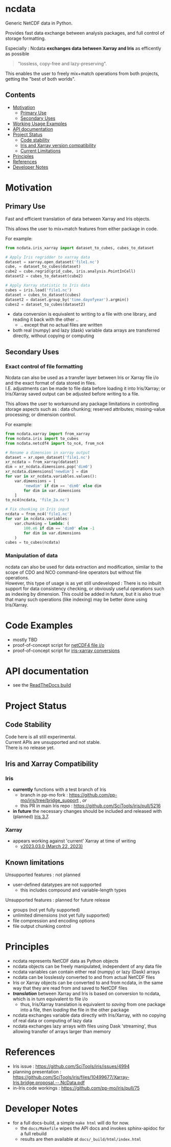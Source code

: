 # ncdata
Generic NetCDF data in Python.

Provides fast data exchange between analysis packages, and full control of storage
formatting.

Especially : Ncdata **exchanges data between Xarray and Iris** as efficently as possible  
> "lossless, copy-free and lazy-preserving".

This enables the user to freely mix+match operations from both projects, getting the
"best of both worlds".

## Contents
  * [Motivation](#motivation)
    * [Primary Use](#primary-use)
    * [Secondary Uses](#secondary-uses)
  * [Working Usage Examples](#code-examples) 
  * [API documentation](#api-documentation)
  * [Project Status](#project-status)
    * [Code stability](#code-stability)
    * [Iris and Xarray version compatibility](#iris-and-xarray-compatibility)
    * [Current Limitations](#known-limitations)
  * [Principles](#principles)
  * [References](#references)
  * [Developer Notes](#developer-notes)

# Motivation
## Primary Use
Fast and efficient translation of data between Xarray and Iris objects.

This allows the user to mix+match features from either package in code. 

For example:
``` python
from ncdata.iris_xarray import dataset_to_cubes, cubes_to_dataset

# Apply Iris regridder to xarray data
dataset = xarray.open_dataset('file1.nc')
cube, = dataset_to_cubes(dataset)
cube2 = cube.regrid(grid_cube, iris.analysis.PointInCell)
dataset2 = cubes_to_dataset(cube2)

# Apply Xarray statistic to Iris data
cubes = iris.load('file1.nc')
dataset = cubes_to_dataset(cubes)
dataset2 = dataset.group_by('time.dayofyear').argmin()
cubes2 = dataset_to_cubes(dataset2)
``` 
  * data conversion is equivalent to writing to a file with one library, and reading it
    back with the other ..
    * .. except that no actual files are written
  * both real (numpy) and lazy (dask) variable data arrays are transferred directly, 
    without copying or computing


## Secondary Uses
### Exact control of file formatting
Ncdata can also be used as a transfer layer between Iris or Xarray file i/o and the
exact format of data stored in files.  
I.E. adjustments can be made to file data before loading it into Iris/Xarray; or
Iris/Xarray saved output can be adjusted before writing to a file.

This allows the user to workaround any package limitations in controlling storage
aspects such as : data chunking; reserved attributes; missing-value processing; or 
dimension control.

For example:
``` python
from ncdata.xarray import from_xarray
from ncdata.iris import to_cubes
from ncdata.netcdf4 import to_nc4, from_nc4

# Rename a dimension in xarray output
dataset = xr.open_dataset('file1.nc')
xr_ncdata = from_xarray(dataset)
dim = xr_ncdata.dimensions.pop('dim0')
xr_ncdata.dimensions['newdim'] = dim
for var in xr_ncdata.variables.values():
    var.dimensions = [
        'newdim' if dim == 'dim0' else dim
        for dim in var.dimensions
    ]
to_nc4(ncdata, 'file_2a.nc')

# Fix chunking in Iris input
ncdata = from_nc4('file1.nc')
for var in ncdata.variables:
    var.chunking = lambda: (
        100.e6 if dim == 'dim0' else -1
        for dim in var.dimensions
    )
cubes = to_cubes(ncdata)
``` 

### Manipulation of data
ncdata can also be used for data extraction and modification, similar to the scope of
CDO and NCO command-line operators but without file operations.  
However, this type of usage is as yet still undeveloped :  There is no inbuilt support
for data consistency checking, or obviously useful operations such as indexing by
dimension. 
This could be added in future, but it is also true that many such operations (like
indexing) may be better done using Iris/Xarray.


# Code Examples
  * mostly TBD
  * proof-of-concept script for
    [netCDF4 file i/o](https://github.com/pp-mo/ncdata/blob/main/tests/integration/example_scripts/ex_ncdata_netcdf_conversion.py)
  * proof-of-concept script for
    [iris-xarray conversions](https://github.com/pp-mo/ncdata/blob/main/tests/integration/example_scripts/ex_iris_xarray_conversion.py)    

# API documentation
  * see the [ReadTheDocs build](https://ncdata.readthedocs.io/en/latest/index.html)

# Project Status
## Code Stability

Code here is all still experimental.   
Current APIs are unsupported and not stable.  
There is no release yet.

## Iris and Xarray Compatibility
### Iris
  * **currently** functions with a test branch of Iris
    * branch in pp-mo fork : https://github.com/pp-mo/iris/tree/bridge_support , *or*
    * this PR in main Iris repo : https://github.com/SciTools/iris/pull/5216
  * **in future** the necessary changes should be included and released with
    (planned) [Iris 3.7](https://github.com/SciTools/iris/discussions/5209).
### Xarray
  * appears working against 'current' Xarray at time of writing
    * [v2023.03.0 (March 22, 2023)](https://docs.xarray.dev/en/latest/whats-new.html#v2023-03-0-march-22-2023)

## Known limitations
Unsupported features : not planned 
 * user-defined datatypes are not supported
   * this includes compound and variable-length types

Unsupported features : planned for future release 
 * groups (not yet fully supported)
 * unlimited dimensions (not yet fully supported)
 * file compression and encoding options
 * file output chunking control

# Principles
  * ncdata represents NetCDF data as Python objects
  * ncdata objects can be freely manipulated, independent of any data file
  * ncdata variables can contain either real (numpy) or lazy (Dask) arrays
  * ncdata can be losslessly converted to and from actual NetCDF files
  * Iris or Xarray objects can be converted to and from ncdata, in the same way that 
    they are read from and saved to NetCDF files
  * **_translation_** between Xarray and Iris is based on conversion to ncdata, which
    is in turn equivalent to file i/o
     * thus, Iris/Xarray translation is equivalent to _saving_ from one
       package into a file, then _loading_ the file in the other package
  * ncdata exchanges variable data directly with Iris/Xarray, with no copying of real
    data or computing of lazy data
  * ncdata exchanges lazy arrays with files using Dask 'streaming', thus allowing
    transfer of arrays larger than memory  

# References
  * Iris issue : https://github.com/SciTools/iris/issues/4994
  * planning presentation : https://github.com/SciTools/iris/files/10499677/Xarray-Iris.bridge.proposal.--.NcData.pdf
  * in-Iris code workings : https://github.com/pp-mo/iris/pull/75


# Developer Notes
  * for a full docs-build, a simple `make html` will do for now.  
    * the ``docs/Makefile`` wipes the API docs and invokes sphinx-apidoc for a full rebuild
    * results are then available at ``docs/_build/html/index.html``

